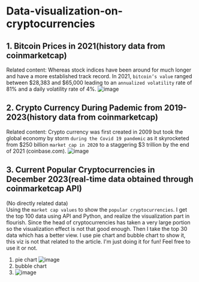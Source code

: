 # Data-visualization-on-cryptocurrencies

## 1. Bitcoin Prices in 2021(history data from coinmarketcap)
Related content: Whereas stock indices have been around for much longer and have a more established track record. In 2021, `bitcoin’s value` ranged between $28,383 and $65,000 leading to an `annualized volatility` rate of 81% and a daily volatility rate of 4%.
![image]()


## 2. Crypto Currency During Pademic from 2019-2023(history data from coinmarketcap)
Related content: Crypto currency was first created in 2009 but took the global economy by storm `during the Covid 19 pandemic` as it skyrocketed from $250 billion `market cap in 2020` to a staggering $3 trillion by the end of 2021 (coinbase.com).
![image]()

## 3. Current Popular Cryptocurrencies in December 2023(real-time data obtained through coinmarketcap API)
(No directly related data)  
Using the `market cap values` to show the `popular cryptocurrencies`. I get the top 100 data using API and Python, and realize the visualization part in flourish. Since the head of cryptocurrencies has taken a very large portion so the visualization effect is not that good enough. Then I take the top 30 data which has a better view. I use pie chart and bubble chart to show it, this viz is not that related to the article. I'm just doing it for fun! Feel free to use it or not.  
1) pie chart
![image](https://github.com/CIRCIRCIRCLE/Data-visualization-on-cryptocurrencies/blob/main/img/market%20cap%20of%20popular%20currencies.png?raw=true)
2) bubble chart  
3) ![image](https://github.com/CIRCIRCIRCLE/Data-visualization-on-cryptocurrencies/blob/main/img/popular%20cryptocurrencies%20(2).png?raw=true)
